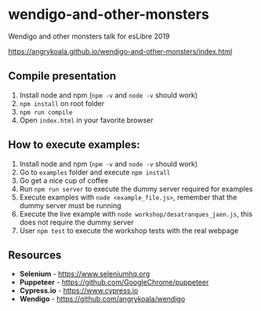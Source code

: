 # wendigo-and-other-monsters
Wendigo and other monsters talk for esLibre 2019


https://angrykoala.github.io/wendigo-and-other-monsters/index.html

## Compile presentation

1. Install node and npm (`npm -v` and `node -v` should work)
2. `npm install` on root folder
3. `npm run compile`
4. Open `index.html` in your favorite browser

## How to execute examples:

1. Install node and npm (`npm -v` and `node -v` should work)
2. Go to `examples` folder and execute `npm install`
3. Go get a nice cup of coffee
4. Run `npm run server` to execute the dummy server required for examples
5. Execute examples with `node <example_file.js>`, remember that the dummy server must be running
6. Execute the live example with `node workshop/desatranques_jaen.js`, this does not require the dummy server
7. User `npm test` to execute the workshop tests with the real webpage

## Resources

* **Selenium** - https://www.seleniumhq.org
* **Puppeteer** - https://github.com/GoogleChrome/puppeteer
* **Cypress.io** - https://www.cypress.io
* **Wendigo** - https://github.com/angrykoala/wendigo  

